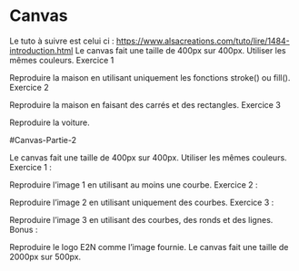 # Canvas


Le tuto à suivre est celui ci : https://www.alsacreations.com/tuto/lire/1484-introduction.html
Le canvas fait une taille de 400px sur 400px. Utiliser les mêmes couleurs.
Exercice 1

Reproduire la maison en utilisant uniquement les fonctions stroke() ou fill().
Exercice 2

Reproduire la maison en faisant des carrés et des rectangles.
Exercice 3

Reproduire la voiture.



#Canvas-Partie-2

Le canvas fait une taille de 400px sur 400px. Utiliser les mêmes couleurs.
Exercice 1 :

Reproduire l’image 1 en utilisant au moins une courbe.
Exercice 2 :

Reproduire l’image 2 en utilisant uniquement des courbes.
Exercice 3 :

Reproduire l’image 3 en utilisant des courbes, des ronds et des lignes.
Bonus :

Reproduire le logo E2N comme l’image fournie. Le canvas fait une taille de 2000px sur 500px.
